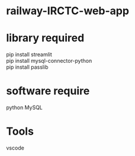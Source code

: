 # railway-IRCTC-web-app
# library required
pip install streamlit                 
pip install mysql-connector-python   
pip install passlib                   

# software require
python
MySQL

# Tools 
vscode

